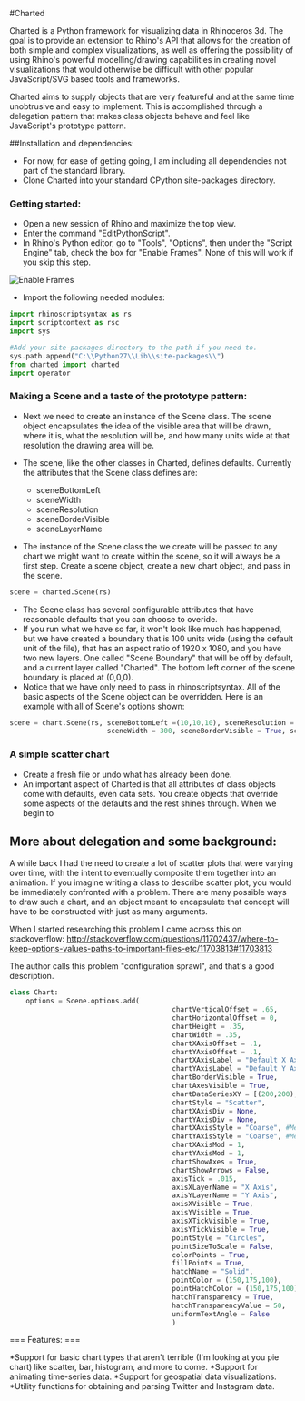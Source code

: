 #Charted


Charted is a Python framework for visualizing data in Rhinoceros 3d.  The goal is to provide an 
extension to Rhino's API that allows for the creation of both simple and complex
visualizations, as well as offering the possibility of using Rhino's powerful modelling/drawing capabilities in creating novel visualizations that would
otherwise be difficult with other popular JavaScript/SVG based tools and frameworks.

Charted aims to supply objects that are very featureful and at the same time 
unobtrusive and easy to implement.  This is accomplished through a delegation pattern that makes 
class objects behave and feel like JavaScript's prototype pattern.

##Installation and dependencies:

  * For now, for ease of getting going, I am including all dependencies not part of the standard library.
  * Clone Charted into your standard CPython site-packages directory.

### Getting started:

  * Open a new session of Rhino and maximize the top view.
  * Enter the command "EditPythonScript".
  * In Rhino's Python editor, go to "Tools", "Options", then under the "Script Engine" tab, check the box for "Enable Frames".  None of this will work if
you skip this step.

![Enable Frames](https://raw.github.com/frankfralick/Charted/master/images/FramesEnabled.PNG)

  * Import the following needed modules:

```python
import rhinoscriptsyntax as rs
import scriptcontext as rsc
import sys

#Add your site-packages directory to the path if you need to.
sys.path.append("C:\\Python27\\Lib\\site-packages\\")
from charted import charted
import operator

```

### Making a Scene and a taste of the prototype pattern:

* Next we need to create an instance of the Scene class.  The scene object encapsulates the idea of the visible area that will be drawn, where it is, what the resolution will be, and how many units wide at that resolution the drawing area will be.      
* The scene, like the other classes in Charted, defines defaults.   Currently the attributes that the Scene class defines are: 
  * sceneBottomLeft
  * sceneWidth 
  * sceneResolution
  * sceneBorderVisible
  * sceneLayerName

* The instance of the Scene class the we create will be passed to any chart we might want to create within the scene, so it will always be a first step.  Create a scene object, create a new chart object, and pass in the scene. 

```python
scene = charted.Scene(rs)
```
* The Scene class has several configurable attributes that have reasonable defaults that you can choose to overide. 
* If you run what we have so far, it won't look like much has happened, but we have created a boundary that is 100 units wide (using the default unit of the file), that has an aspect ratio of 1920 x 1080, and you have two new layers.  One called "Scene Boundary" that will be off by default, and a current layer called "Charted".  The bottom left corner of the scene boundary is placed at (0,0,0). 
* Notice that we have only need to pass in rhinoscriptsyntax.  All of the basic aspects of the Scene object can be overridden.  Here is an example with all of Scene's options shown:
```python
scene = chart.Scene(rs, sceneBottomLeft =(10,10,10), sceneResolution = (640,480), 
                        sceneWidth = 300, sceneBorderVisible = True, sceneLayerName = "Test Scene")
```

### A simple scatter chart
* Create a fresh file or undo what has already been done.  
* An important aspect of Charted is that all attributes of class objects come with defaults, even data sets.  You create objects that override some aspects of the defaults and the rest shines through.  When we begin to 


## More about delegation and some background:

A while back I had the need to create a lot of scatter plots that were varying over time, with the 
intent to eventually composite them together into an animation.  If you imagine writing a class to describe 
scatter plot, you would be immediately confronted with a problem.  There are many possible ways to draw
such a chart, and an object meant to encapsulate that concept will have to be constructed with just as many 
arguments.

When I started researching this problem I came across this on stackoverflow:  http://stackoverflow.com/questions/11702437/where-to-keep-options-values-paths-to-important-files-etc/11703813#11703813

The author calls this problem "configuration sprawl", and that's a good description.

```python
class Chart:
    options = Scene.options.add(
                                        chartVerticalOffset = .65,
                                        chartHorizontalOffset = 0,
                                        chartHeight = .35,
                                        chartWidth = .35,
                                        chartXAxisOffset = .1,
                                        chartYAxisOffset = .1,
                                        chartXAxisLabel = "Default X Axis Label",
                                        chartYAxisLabel = "Default Y Axis Label",
                                        chartBorderVisible = True,
                                        chartAxesVisible = True,
                                        chartDataSeriesXY = [(200,200),(650,4),(50,6),(70,80)],
                                        chartStyle = "Scatter",
                                        chartXAxisDiv = None,
                                        chartYAxisDiv = None,
                                        chartXAxisStyle = "Coarse", #Medium, Fine
                                        chartYAxisStyle = "Coarse", #Medium, Fine
                                        chartXAxisMod = 1,
                                        chartYAxisMod = 1,
                                        chartShowAxes = True,
                                        chartShowArrows = False,
                                        axisTick = .015,
                                        axisXLayerName = "X Axis",
                                        axisYLayerName = "Y Axis",
                                        axisXVisible = True,
                                        axisYVisible = True,
                                        axisXTickVisible = True,
                                        axisYTickVisible = True,
                                        pointStyle = "Circles",
                                        pointSizeToScale = False,
                                        colorPoints = True,
                                        fillPoints = True,
                                        hatchName = "Solid",
                                        pointColor = (150,175,100),
                                        pointHatchColor = (150,175,100),
                                        hatchTransparency = True,
                                        hatchTransparencyValue = 50,
                                        uniformTextAngle = False
                                        )

```


=== Features: ===

*Support for basic chart types that aren't terrible (I'm looking at you pie chart) like scatter, bar, histogram, and more to come.
*Support for animating time-series data.
*Support for geospatial data visualizations.
*Utility functions for obtaining and parsing Twitter and Instagram data.





